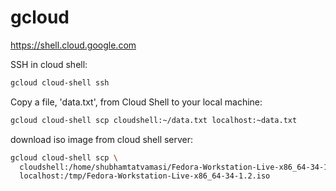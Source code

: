 # gcloud

https://shell.cloud.google.com

SSH in cloud shell:
```bash
gcloud cloud-shell ssh
```

Copy a file, 'data.txt', from Cloud Shell to your local machine:
```bash
gcloud cloud-shell scp cloudshell:~/data.txt localhost:~data.txt
```

download iso image from cloud shell server:
```bash
gcloud cloud-shell scp \
  cloudshell:/home/shubhamtatvamasi/Fedora-Workstation-Live-x86_64-34-1.2.iso \
  localhost:/tmp/Fedora-Workstation-Live-x86_64-34-1.2.iso
```
